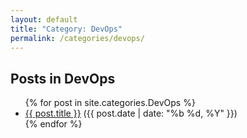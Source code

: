 ```yaml
---
layout: default
title: "Category: DevOps"
permalink: /categories/devops/
---
```


<h2>Posts in DevOps</h2>

<ul>
  {% for post in site.categories.DevOps %}
    <li><a href="{{ post.url }}">{{ post.title }}</a> ({{ post.date | date: "%b %d, %Y" }})</li>
  {% endfor %}
</ul>
